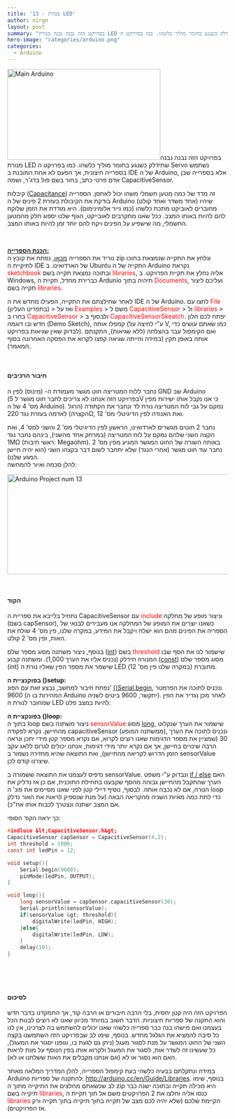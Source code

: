 ```yaml
---
title: '13 - מנורת LED'
author: nirgn
layout: post
summary: "בפרויקט הזה נבנה נבנה מנורת LED שתידלק כשנגע בחומר מוליך כלשהו. כמו בפרויקט ה Servo נשתמש בספרייה חיצונית, אך הפעם לא אחת המובנת ב IDE של ה Arduino, אלא בספרייה שבן אדם פרטי כתב, בחור בשם פול בדג’ר, ושמה CapacitiveSensor."
hero-image: "categories/arduino.png"
categories:
  - Arduino
---
```

[<img class="alignleft wp-image-1281" src="http://www.lifelongstudent.net/wp-content/uploads/2014/03/Main_Arduino.png" alt="Main Arduino" width="350" height="207" />](http://www.lifelongstudent.net/wp-content/uploads/2014/03/Main_Arduino.png)בפרויקט הזה נבנה נבנה מנורת LED שתידלק כשנגע בחומר מוליך כלשהו. כמו בפרויקט ה Servo נשתמש בספרייה חיצונית, אך הפעם לא אחת המובנת ב IDE של ה Arduino, אלא בספרייה שבן אדם פרטי כתב, בחור בשם פול בדג'ר, ושמה CapacitiveSensor.

<!--more-->

קיבלות (<a href="http://en.wikipedia.org/wiki/Capacitance" target="_blank">Capacitance</a>) זה מדד של כמה מטען חשמלי משהו יכול לאחסן. הספרייה בודקת את הקיבולת בעזרת 2 פינים של ה Arduino (אחד משדר ואחד קולט) שיהיו מחוברים לאוביקט מתכת כלשהו (כמו נייר אלומינימום). היא מודדת את הזמן שלוקח להם להיות באותו המצב. ככל שאנו מתקרבים לאובייקט, הגוף שלנו יספוג חלק מהמטען החשמלי, מה שישפיע על הפינים ויקח להם יותר זמן להיות באותו המצב.

&nbsp;

<span style="text-decoration: underline;"><strong>הכנת הספרייה:</strong></span>  
נוריד את הספרייה <a href="http://playground.arduino.cc/Main/CapacitiveSensor" target="_blank">מכאן</a>, נפתח את קובץ ה zip ונלחץ את התקייה שנמצאת בתוכו לתיקיית ה IDE של הארדואינו. ב Ubuntu התקייה של ה Arduino נקראת <span style="color: #ff0000;">sketchbook</span> ובתוכה נמצאת תקייה בשם <span style="color: #ff0000;">libraries</span>, אליה נחלץ את תקיית הפרויקט. ב Windows, כברירת מחדל, תקיית ה Ardunio תיהיה בתוך <span style="color: #ff0000;">Documents</span>, ועליכם ליצור תקייה בשם <span style="color: #ff0000;">libraries</span>.

לאחר שחילצתם את התקייה, הפעילו מחדש את ה IDE של ה Arduino. לחצו עם <span style="color: #ff0000;">File</span> (בתפריט העליון) > ואז על <span style="color: #ff0000;">Examples</span> > משם ל <span style="color: #ff0000;">CapacitiveSensor</span> > ול <span style="color: #ff0000;">libraries</span> > בחרו ב <span style="color: #ff0000;">CapacitiveSensor</span> > ולבסוף ב <span style="color: #ff0000;">CapacitiveSensorSkeatch</span>. יפתח לכם חלון חדש ובו דוגמה (Demo Sketch), קמפלו אותה (ע"י לחיצה על V, כמו שאתם עושים כדי לבדוק שאין שגיאות בפרויקט). ואם הקימפול עבר בהצלחה (ללא שגיאות), התקנתם אותה באופן תקין (במידה והייתה שגיאה קפצו לקרוא את הפסקה האחרונה בסוף המאמר).

&nbsp;

#### חיבור הרכיבים

נחבר ללוח המטריצה חוט מגשר מעמודת ה- (מינוס) לפין ה GND שב Arduino (בפרויקט הזה אנחנו לא צריכים לחבר חוט מגשר ל 5V כי אנו נקבל אותו ישירות מפין מס' 4 של ה Arduino). נמקם על גבי לוח המטריצה נורת לד ונחבר את הקתודה (הרגל הקצרה) לאדמה בעזרת נגד 220Ω, ואת האנודה לפין הדיגיטלי מס' 12.

נחבר 2 חוטים מגשרים לארדואינו, הראשון לפין הדיגיטלי מס' 2 והשני למס' 4, ואת הקצה השני שלהם נמקם על לוח המטריצה (במרחק אחד מהשני), בינהם נחבר נגד 1MΩ (ראשי תיבות: Megaohm). באותה השורה של החוט המגשר המגיע מפין מס' 2 נחבר עוד חוט מגשר (אחרי הנגד) שלא יתחבר לשום דבר בקצהו השני (הוא יהיה חיישן המגע שלנו).  
להלן סכמה ואיור להמחשה:

[<img class=" size-full wp-image-1738 aligncenter" src="http://www.lifelongstudent.net/wp-content/uploads/2015/03/Arduino_Project_num13.png" alt="Arduino Project num 13 " width="583" height="228" />](http://www.lifelongstudent.net/wp-content/uploads/2015/03/Arduino_Project_num13.png)

&nbsp;

#### הקוד

נתחיל בלייבא את ספריית ה CapacitiveSensor עם <span style="color: #ff0000;">include</span> וניצור מופע של מחלקה (בשם capSensor), כשאנו יוצרים את המופע של המחלקה אנו מעבירים לבנאי של הספריה את הפינים מהם הוא ישלח ויקבל את המידע, במקרה שלנו, פין מס' 4 שולח את האות, ופין מס' 2 קולט.

בנוסף, ניצור משתנה מסוג מספר שלם (<a href="http://arduino.cc/en/Reference/Int" target="_blank">int</a>) בשם <span style="color: #ff0000;">threshold</span> שישמור לנו את הסף שבו המנורה תידלק (נכניס אליו את הערך 1,000). ומשתנה קבוע (<a href="http://arduino.cc/en/Reference/Const" target="_blank">const</a>) מסוג מספר שלם (int) שישמר את מספר הפין שאליו נורת ה LED מחוברת (במקרה שלנו פין מס' 12).

**בפוקנציית ה ()setup:**  
נפתח חיבור למחשב, נבצע זאת עם הפונ' <a href="http://arduino.cc/en/Serial/Begin" target="_blank">()Serial.begin</a>, ונכניס לתוכה את הפרמטר 9600 (המהירות בו ה Arduino יתקשר, 9600 ביטים לשניה). לאחר מכן נגדיר את הפין שמחובר לנורת ה LED להיות במצב פלט.

**בפונקציית ה ()loop:**  
בתוך ה loop ניצור משתנה בשם <span style="color: #ff0000;">sensorValue</span> מסוג <a href="http://arduino.cc/en/Reference/Long" target="_blank">long</a>, שישמור את הערך שנקלוט מהחיישן. נקרא לפקודה capacitiveSensor (ממשתנה המופע), ונכניס לתוכה את הערך 30 (שמציין את מספר הדגימות שאנו רוצים לקרוא, אם נקרא מספר קטן מידי יתכן ונראה הרבה שינויים בחיישן, אך אם נקרא יותר מידי דגימות, אנחנו יכולים לגרום ללאג עקב הזמן הדרוש לקריאה מהחיישן), ואת התוצאה שהיא מחזירה נשמור ב sensorValue שיצרנו קודם לכן.

נדפיס לעצמנו את התוצאה ששמורה ב sensorValue. ונבדוק ע"י משפט <a href="http://arduino.cc/en/Reference/Else" target="_blank">if / else</a> האם הערך שהתקבל מהחיישן גבוהה מהסף שקבענו בתחילת התוכנית, אם כן אז נדליק את הנורה, אם לא נכבה אותה. לבסוף, נוסיף דיילי קטן לפני שאנו מסיימים את פונ' ה loop כדי לתת כמה מאיות השניה מהקריאה הבאה (על מנת שנספיק לראות את האור נדלק אם המצב ישתנה ונצטרך לכבות אותו אח"כ).

כך יראה הקוד הסופי:

```c
#indluce &lt;CapacitiveSensor.h&gt;
CapacitiveSensor capSensor = CapacitiveSensor(4,2);
int threshold = 1000;
const int ledPin = 12;

void setup(){
    Serial.begin(9600);
    pinMode(ledPin, OUTPUT);
}

void loop(){
    long sensorValue = capSensor.capacitiveSensor(30);
    Serial.println(sensorValue);
    if(sensorValue &gt; threshold){
        digitalWrite(ledPin, HIGH);
    }else{
        digitalWrite(ledPin, LOW);
    }
    delay(10);
}
```

&nbsp;

&nbsp;

#### לסיכום

הפרויקט הזה היה קטן יחסית, בלי הרבה חיבורים או הרבה קוד, אך התמקדנו בדבר חדש והוא התקנה של ספריות חיצוניות. הדבר חשוב במיוחד מכיוון שאנו לא רוצים לבנות הכל בעצמנו ואם מישהו בנה כבר ספרייה כלשהי שאנו יכולים להשתמש בה לצרכינו, אין לנו כל סיבה להמציא את הגלגל מחדש. בנוסף, שימו לב שבפרויקט הזה השתמשנו בקצה השני של החוט המגשר על מנת לסגור מעגל (ניתן גם לגעת בו, וגופנו יסגור את המעגל), כל שעשינו זה לשדר אות, לסגור את המעגל ולקרוא אותו בפין הנוסף על מנת לראות האם הוא נסגר או לא (אם אנחנו מקבלים את האות ששלחנו או לא).

במידה ונתקלתם בבעיה כלשהי בעת קימפול הספרייה, להלן המדריך המלאה מאתר Arduino להתקנה של ספריות: <a href="http://arduino.cc/en/Guide/Libraries" target="_blank">http://arduino.cc/en/Guide/Libraries</a>. בנוסף, שימו לב שכשאתם מחלצים את התיקייה מתוך ה zip היא מכילה תקייה ובתוכה ישנה כבר תיקייה בשם <span style="color: #ff0000;">libraries</span>, כנסו אליה וחלצו את 2 הפרויקטים משם אל תוך תקיית ה <span style="color: #ff0000;">libraries</span> הקיימת שלכם (שלא יהיה לכם מצב של תקייה בתוך תיקייה בתוך תקייה ורק אז הפרויקטים).
